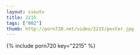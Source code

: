```yaml
--- 
layout: sieutv
title: 2215
tags: ["002"]
thumb: http://porn720.net/video/2215/poster.jpg
---
```

{% include porn720 key="2215" %} 
